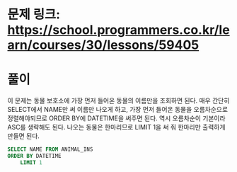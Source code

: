 # 문제 링크: https://school.programmers.co.kr/learn/courses/30/lessons/59405
# 풀이
이 문제는 동물 보호소에 가장 먼저 들어온 동물의 이름만을 조회하면 된다. 매우 간단히 SELECT에서 NAME만 써 이름만 나오게 하고, 가장 먼저 들어온 동물을 오름차순으로 정렬해야되므로 ORDER BY에 DATETIME을 써주면 된다. 역시 오름차순이 기본이라 ASC를 생략해도 된다. 나오는 동물은 한마리므로 LIMIT 1을 써 줘 한마리만 출력하게 만들면 된다.

```sql
SELECT NAME FROM ANIMAL_INS
ORDER BY DATETIME
    LIMIT 1
```